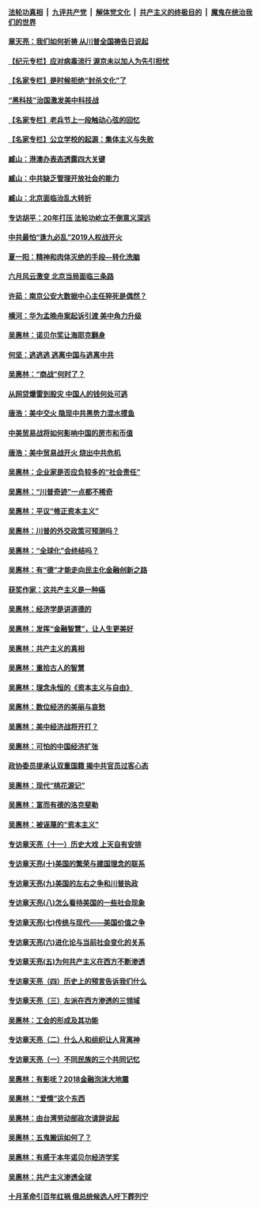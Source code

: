 

####  [法轮功真相](../../../../basic/blob/master/README.md?t=06220031) &nbsp;|&nbsp; [九评共产党](../../../../9ping.md/blob/master/README.md?t=06220031) &nbsp;|&nbsp; [解体党文化](../../../../jtdwh.md/blob/master/README.md?t=06220031)  &nbsp;|&nbsp; [共产主义的终极目的](../../../../gczydzjmd.md/blob/master/README.md?t=06220031) &nbsp;|&nbsp; [魔鬼在统治我们的世界](../../../../mgztzwmdsj.md/blob/master/README.md?t=06220031) 

#### [章天亮：我们如何祈祷 从川普全国祷告日说起](../pages/nsc423/n11944627.md?t=06220031) 

#### [【纪元专栏】应对病毒流行 渥京未以加人为先引担忧](../pages/nsc423/n11875714.md?t=06220031) 

#### [【名家专栏】是时候拒绝“封杀文化”了](../pages/nsc423/n11814093.md?t=06220031) 

#### [“黑科技”治国激发美中科技战](../pages/nsc423/n11638056.md?t=06220031) 

#### [【名家专栏】老兵节上一段触动心弦的回忆](../pages/nsc423/n11646016.md?t=06220031) 

#### [【名家专栏】公立学校的起源：集体主义与失败](../pages/nsc423/n11601833.md?t=06220031) 

#### [臧山：港澳办表态透露四大关键](../pages/nsc423/n11421628.md?t=06220031) 

#### [臧山：中共缺乏管理开放社会的能力](../pages/nsc423/n11407457.md?t=06220031) 

#### [臧山：北京面临治乱大转折](../pages/nsc423/n11406895.md?t=06220031) 

#### [专访胡平：20年打压 法轮功屹立不倒意义深远](../pages/nsc423/n11398800.md?t=06220031) 

#### [中共最怕“逢九必乱”2019人权战开火](../pages/nsc423/n11385248.md?t=06220031) 

#### [夏一阳：精神和肉体灭绝的手段—转化洗脑](../pages/nsc423/n11368250.md?t=06220031) 

#### [六月风云激变 北京当局面临三条路](../pages/nsc423/n11313668.md?t=06220031) 

#### [许茹：南京公安大数据中心主任猝死是偶然？](../pages/nsc423/n11064744.md?t=06220031) 

#### [横河：华为孟晚舟案起诉引渡 美中角力升级](../pages/nsc423/n11027230.md?t=06220031) 

#### [吴惠林：诺贝尔奖让海耶克翻身](../pages/nsc423/n10890049.md?t=06220031) 

#### [何坚：逃逃逃 逃离中国与逃离中共](../pages/nsc423/n10592891.md?t=06220031) 

#### [吴惠林：“商战”何时了？](../pages/nsc423/n10573558.md?t=06220031) 

#### [从网贷爆雷到股灾 中国人的钱何处可逃](../pages/nsc423/n10572800.md?t=06220031) 

#### [唐浩：美中交火 隐现中共黑势力混水摸鱼](../pages/nsc423/n10544040.md?t=06220031) 

#### [中美贸易战将如何影响中国的房市和币值](../pages/nsc423/n10543697.md?t=06220031) 

#### [唐浩：美中贸易战开火 烧出中共危机](../pages/nsc423/n10540126.md?t=06220031) 

#### [吴惠林：企业家是否应负较多的“社会责任”](../pages/nsc423/n10535022.md?t=06220031) 

#### [吴惠林：“川普奇迹”一点都不稀奇](../pages/nsc423/n10512808.md?t=06220031) 

#### [吴惠林：平议“修正资本主义”](../pages/nsc423/n10495724.md?t=06220031) 

#### [吴惠林：川普的外交政策可预测吗？](../pages/nsc423/n10462387.md?t=06220031) 

#### [吴惠林：“全球化”会终结吗？](../pages/nsc423/n10452838.md?t=06220031) 

#### [吴惠林：有“德”才能走向民主化金融创新之路](../pages/nsc423/n10432292.md?t=06220031) 

#### [获奖作家：这共产主义是一种癌](../pages/nsc423/n10431541.md?t=06220031) 

#### [吴惠林：经济学是讲道德的](../pages/nsc423/n10398014.md?t=06220031) 

#### [吴惠林：发挥“金融智慧”，让人生更美好](../pages/nsc423/n10375019.md?t=06220031) 

#### [吴惠林：共产主义的真相](../pages/nsc423/n10351394.md?t=06220031) 

#### [吴惠林：重拾古人的智慧](../pages/nsc423/n10337691.md?t=06220031) 

#### [吴惠林：理念永恒的《资本主义与自由》](../pages/nsc423/n10316274.md?t=06220031) 

#### [吴惠林：数位经济的美丽与哀愁](../pages/nsc423/n10292946.md?t=06220031) 

#### [吴惠林：美中经济战将开打？](../pages/nsc423/n10258825.md?t=06220031) 

#### [吴惠林：可怕的中国经济扩张](../pages/nsc423/n10219147.md?t=06220031) 

#### [政协委员提承认双重国籍 揭中共官员过客心态](../pages/nsc423/n10208809.md?t=06220031) 

#### [吴惠林：现代“桃花源记”](../pages/nsc423/n10185234.md?t=06220031) 

#### [吴惠林：富而有德的洛克斐勒](../pages/nsc423/n10142264.md?t=06220031) 

#### [吴惠林：被诬蔑的“资本主义”](../pages/nsc423/n10124816.md?t=06220031) 

#### [专访章天亮（十一）历史大戏 上天自有安排](../pages/nsc423/n10094905.md?t=06220031) 

#### [专访章天亮(十)美国的繁荣与建国理念的联系](../pages/nsc423/n10094899.md?t=06220031) 

#### [专访章天亮(九)美国的左右之争和川普执政](../pages/nsc423/n10094889.md?t=06220031) 

#### [专访章天亮(八)怎么看待美国的一些社会现象](../pages/nsc423/n10094857.md?t=06220031) 

#### [专访章天亮(七)传统与现代——美国价值之争](../pages/nsc423/n10093140.md?t=06220031) 

#### [专访章天亮(六)进化论与当前社会变化的关系](../pages/nsc423/n10092036.md?t=06220031) 

#### [专访章天亮(五)为何共产主义在西方不断渗透](../pages/nsc423/n10083620.md?t=06220031) 

#### [专访章天亮（四）历史上的预言告诉我们什么](../pages/nsc423/n10083606.md?t=06220031) 

#### [专访章天亮（三）左派在西方渗透的三领域](../pages/nsc423/n10081115.md?t=06220031) 

#### [吴惠林：工会的形成及其功能](../pages/nsc423/n10080633.md?t=06220031) 

#### [专访章天亮（二）什么人和组织让人背离神](../pages/nsc423/n10076637.md?t=06220031) 

#### [专访章天亮（一）不同民族的三个共同记忆](../pages/nsc423/n10074188.md?t=06220031) 

#### [吴惠林：有影呒？2018金融泡沫大地震](../pages/nsc423/n10040534.md?t=06220031) 

#### [吴惠林：“爱情”这个东西](../pages/nsc423/n10019423.md?t=06220031) 

#### [吴惠林：由台湾劳动部政次请辞说起](../pages/nsc423/n9979679.md?t=06220031) 

#### [吴惠林：五鬼搬运如何了？](../pages/nsc423/n9925338.md?t=06220031) 

#### [吴惠林：有感于本年诺贝尔经济学奖](../pages/nsc423/n9871883.md?t=06220031) 

#### [吴惠林：共产主义渗透全球](../pages/nsc423/n9812748.md?t=06220031) 

#### [十月革命引百年红祸 俄总统候选人吁下葬列宁](../pages/nsc423/n9810182.md?t=06220031) 

